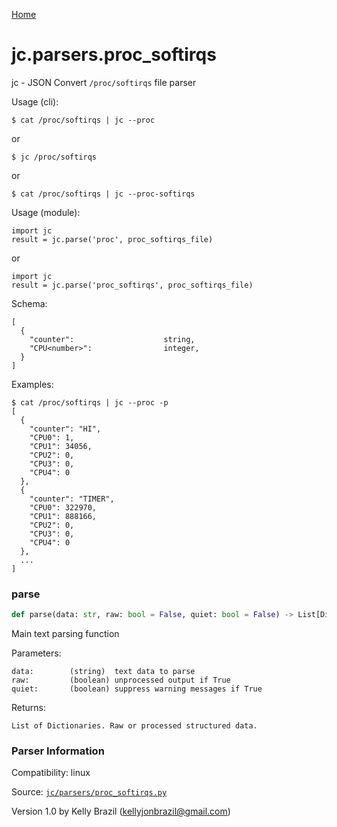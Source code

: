 [Home](https://kellyjonbrazil.github.io/jc/)
<a id="jc.parsers.proc_softirqs"></a>

# jc.parsers.proc_softirqs

jc - JSON Convert `/proc/softirqs` file parser

Usage (cli):

    $ cat /proc/softirqs | jc --proc

or

    $ jc /proc/softirqs

or

    $ cat /proc/softirqs | jc --proc-softirqs

Usage (module):

    import jc
    result = jc.parse('proc', proc_softirqs_file)

or

    import jc
    result = jc.parse('proc_softirqs', proc_softirqs_file)

Schema:

    [
      {
        "counter":                    string,
        "CPU<number>":                integer,
      }
    ]

Examples:

    $ cat /proc/softirqs | jc --proc -p
    [
      {
        "counter": "HI",
        "CPU0": 1,
        "CPU1": 34056,
        "CPU2": 0,
        "CPU3": 0,
        "CPU4": 0
      },
      {
        "counter": "TIMER",
        "CPU0": 322970,
        "CPU1": 888166,
        "CPU2": 0,
        "CPU3": 0,
        "CPU4": 0
      },
      ...
    ]

<a id="jc.parsers.proc_softirqs.parse"></a>

### parse

```python
def parse(data: str, raw: bool = False, quiet: bool = False) -> List[Dict]
```

Main text parsing function

Parameters:

    data:        (string)  text data to parse
    raw:         (boolean) unprocessed output if True
    quiet:       (boolean) suppress warning messages if True

Returns:

    List of Dictionaries. Raw or processed structured data.

### Parser Information
Compatibility:  linux

Source: [`jc/parsers/proc_softirqs.py`](https://github.com/kellyjonbrazil/jc/blob/master/jc/parsers/proc_softirqs.py)

Version 1.0 by Kelly Brazil (kellyjonbrazil@gmail.com)
